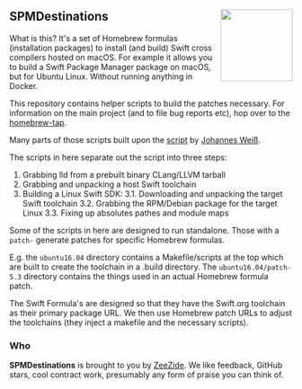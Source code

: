 <h2>SPMDestinations
  <img src="http://zeezide.com/img/SwiftXcodePkgIcon.svg"
       align="right" width="128" height="128" />
</h2>

What is this? It's a set of Homebrew formulas (installation packages) to install
(and build) Swift cross compilers hosted on macOS.
For example it allows you to build a Swift Package Manager package on macOS,
but for Ubuntu Linux. Without running anything in Docker.

This repository contains helper scripts to build the patches necessary.
For information on the main project (and to file bug reports etc),
hop over to the [homebrew-tap](https://github.com/SPMDestinations/homebrew-tap).


Many parts of those scripts built upon the
[script](https://github.com/apple/swift-package-manager/blob/main/Utilities/build_ubuntu_cross_compilation_toolchain)
by [Johannes Weiß](https://github.com/weissi).


The scripts in here separate out the script into three steps:
1. Grabbing lld from a prebuilt binary CLang/LLVM tarball
2. Grabbing and unpacking a host Swift toolchain
3. Building a Linux Swift SDK:
3.1. Downloading and unpacking the target Swift toolchain 
3.2. Grabbing the RPM/Debian package for the target Linux
3.3. Fixing up absolutes pathes and module maps

Some of the scripts in here are designed to run standalone.
Those with a `patch-` generate patches for specific Homebrew formulas.

E.g. the `ubuntu16.04` directory contains a Makefile/scripts at the top
which are built to create the toolchain in a .build directory.
The `ubuntu16.04/patch-5.3` directory contains the things used in an actual
Homebrew formula patch.

The Swift Formula's are designed so that they have the Swift.org toolchain
as their primary package URL. We then use Homebrew patch URLs to adjust the
toolchains (they inject a makefile and the necessary scripts).


### Who

**SPMDestinations** is brought to you by
[ZeeZide](http://zeezide.de).
We like feedback, GitHub stars, cool contract work,
presumably any form of praise you can think of.
